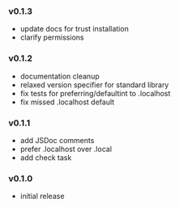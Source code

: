 ### v0.1.3

- update docs for trust installation
- clarify permissions

### v0.1.2

- documentation cleanup
- relaxed version specifier for standard library
- fix tests for preferring/defaultint to .localhost
- fix missed .localhost default

### v0.1.1

- add JSDoc comments
- prefer .localhost over .local
- add check task

### v0.1.0

- initial release
